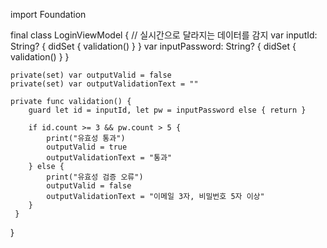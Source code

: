 import Foundation

final class LoginViewModel {
    // 실시간으로 달라지는 데이터를 감지
    var inputId: String? {
        didSet {
            validation()
        }
    }
    var inputPassword: String? {
        didSet {
            validation()
        }
    }
    
    private(set) var outputValid = false
    private(set) var outputValidationText = ""
    
    private func validation() {
        guard let id = inputId, let pw = inputPassword else { return }
        
        if id.count >= 3 && pw.count > 5 {
            print("유효성 통과")
            outputValid = true
            outputValidationText = "통과"
        } else {
            print("유효성 검증 오류")
            outputValid = false
            outputValidationText = "이메일 3자, 비밀번호 5자 이상"
        }
     }
}
